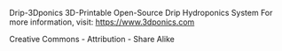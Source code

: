 Drip-3Dponics
3D-Printable Open-Source Drip Hydroponics System For more information, visit: https://www.3dponics.com

Creative Commons - Attribution - Share Alike
